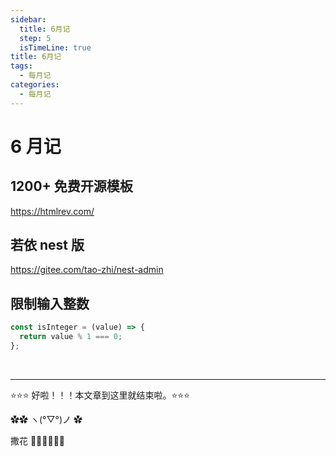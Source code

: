 ```yaml
---
sidebar:
  title: 6月记
  step: 5
  isTimeLine: true
title: 6月记
tags:
  - 每月记
categories:
  - 每月记
---
```


# 6 月记

## 1200+ 免费开源模板

https://htmlrev.com/

## 若依 nest 版

https://gitee.com/tao-zhi/nest-admin

## 限制输入整数

```js
const isInteger = (value) => {
  return value % 1 === 0;
};
```

<br/>
<hr />

⭐️⭐️⭐️ 好啦！！！本文章到这里就结束啦。⭐️⭐️⭐️

✿✿ ヽ(°▽°)ノ ✿

撒花 🌸🌸🌸🌸🌸🌸
